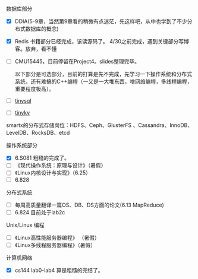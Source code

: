 数据库部分

- [x] DDIA(5-9章，当然第9章看的稍微有点迷茫，先这样吧，从中也学到了不少分布式数据库的概念)

- [x] Redis 书籍部分已经完成，该读源码了。 4/30之前完成，遇到关键部分写博客。放弃，看不懂

- [ ] CMU15445，目前停留在Project4。slides整理完毕。

  

  以下部分是可选部分，目前的打算是先不完成，先学习一下操作系统和分布式系统，还有难搞的C++编程（一又是一大堆东西，啥网络编程，多线程编程，重要程度极高）。

- [ ] [tinysql](https://github.com/tidb-incubator/tinysql)

- [ ] [tinykv](https://github.com/tidb-incubator/tinykv)

 smartx的分布式存储岗位：HDFS、Ceph、GlusterFS 、Cassandra、InnoDB、LevelDB、RocksDB、etcd 

操作系统部分

- [x] 6.S081 粗糙的完成了。
- [ ] 《现代操作系统：原理与设计》（暑假）
- [ ] 《Linux内核设计与实现》（6.25）
- [ ] 6.828

分布式系统

- [ ] 每周高质量翻译一篇OS、DB、DS方面的论文(6.13 MapReduce)
- [ ] 6.824 目前处于lab2c

Unix/Linux 编程

- [ ] 《Linux高性能服务器编程》  （暑假）
- [ ] 《Linux多线程服务器编程》（暑假）

计算机网络

- [x] cs144 lab0-lab4   算是粗糙的完结了。